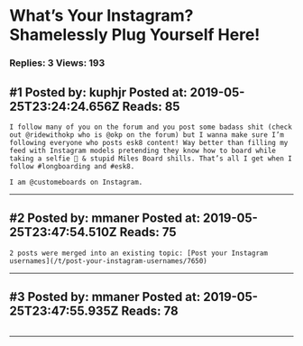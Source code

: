 # What’s Your Instagram? Shamelessly Plug Yourself Here!

### Replies: 3 Views: 193

## \#1 Posted by: kuphjr Posted at: 2019-05-25T23:24:24.656Z Reads: 85

```
I follow many of you on the forum and you post some badass shit (check out @ridewithokp who is @okp on the forum) but I wanna make sure I’m following everyone who posts esk8 content! Way better than filling my feed with Instagram models pretending they know how to board while taking a selfie 🤳 & stupid Miles Board shills. That’s all I get when I follow #longboarding and #esk8.

I am @customeboards on Instagram.
```

---
## \#2 Posted by: mmaner Posted at: 2019-05-25T23:47:54.510Z Reads: 75

```
2 posts were merged into an existing topic: [Post your Instagram usernames](/t/post-your-instagram-usernames/7650)
```

---
## \#3 Posted by: mmaner Posted at: 2019-05-25T23:47:55.935Z Reads: 78

```

```

---
